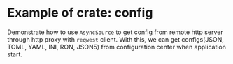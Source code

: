# Example of crate: config

Demonstrate how to use `AsyncSource` to get config from remote http server through http proxy with `reqwest` client.
With this, we can get configs(JSON, TOML, YAML, INI, RON, JSON5) from configuration center when application start.